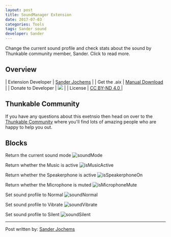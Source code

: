 ```yaml
---
layout: post
title: SoundManager Extension
date: 2017-07-03
categories: Tools
tags: Sander sound
developer: Sander
---
```


Change the current sound profile and check stats about the sound by Thunkable community member, Sander.
Click to read more.

<!-- more -->

## Overview

| Extension Developer | <a href="https://www.sanderjochems.com/appinventor/extensions/6/soundmanager" target="_blank">Sander Jochems</a> |
| Get the .aix | <a href="https://www.sanderjochems.com/appinventor/extensions/6/soundmanager" target="_blank">Manual Download</a> |
| Donate to Developer | <a href="https://play.google.com/store/apps/details?id=com.thunkable.android.sander542jochems.Donate" target="_blank"><img src="https://img.shields.io/badge/Donate-Google_Play-ee6e73.svg?style=flat-square"></a> |
| License | <a href="https://creativecommons.org/licenses/by-nd/4.0/" target="_blank">CC BY-ND 4.0 </a>|


## Thunkable Community

If you have any questions about this exetnsio then head on over to the [Thunkable Community](https://community.thunkable.com/t/sound-manager-extension/4873?u=sander0542) where you'll find lots of amazing people who are happy to help you out.


## Blocks

Return the current sound mode
![soundMode](http://domhnallohanlon.com/thunkable_extensions/assets/post_assets/sound_manager_extension/soundMode.png)

Return whether the Music is active
![isMusicActive](http://domhnallohanlon.com/thunkable_extensions/assets/post_assets/sound_manager_extension/isMusicActive.png)

Return whether the Speakerphone is active
![isSpeakerphoneOn](http://domhnallohanlon.com/thunkable_extensions/assets/post_assets/sound_manager_extension/isSpeakerphoneOn.png)

Return whether the Microphone is muted
![isMicrophoneMute](http://domhnallohanlon.com/thunkable_extensions/assets/post_assets/sound_manager_extension/isMicrophoneMute.png)

Set sound profile to Normal
![soundNormal](http://domhnallohanlon.com/thunkable_extensions/assets/post_assets/sound_manager_extension/soundNormal.png)

Set sound profile to Vibrate
![soundVibrate](http://domhnallohanlon.com/thunkable_extensions/assets/post_assets/sound_manager_extension/soundVibrate.png)

Set sound profile to Silent
![soundSilent](http://domhnallohanlon.com/thunkable_extensions/assets/post_assets/sound_manager_extension/soundSilent.png)

<hr />

Post written by:
<a href="https://www.sanderjochems.com/">Sander Jochems</a>
<br>
